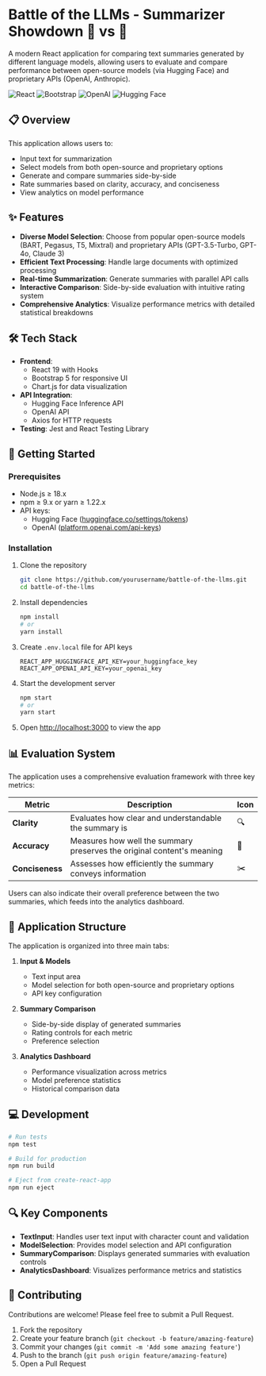 # Battle of the LLMs - Summarizer Showdown 🤖 vs 🤖

A modern React application for comparing text summaries generated by different language models, allowing users to evaluate and compare performance between open-source models (via Hugging Face) and proprietary APIs (OpenAI, Anthropic).

![React](https://img.shields.io/badge/React-19.1.0-blue)
![Bootstrap](https://img.shields.io/badge/Bootstrap-5.3.6-purple)
![OpenAI](https://img.shields.io/badge/OpenAI-5.0.2-green)
![Hugging Face](https://img.shields.io/badge/HuggingFace-4.0.0-yellow)

## 📋 Overview

This application allows users to:
- Input text for summarization
- Select models from both open-source and proprietary options
- Generate and compare summaries side-by-side
- Rate summaries based on clarity, accuracy, and conciseness
- View analytics on model performance

## ✨ Features

- **Diverse Model Selection**: Choose from popular open-source models (BART, Pegasus, T5, Mixtral) and proprietary APIs (GPT-3.5-Turbo, GPT-4o, Claude 3)
- **Efficient Text Processing**: Handle large documents with optimized processing
- **Real-time Summarization**: Generate summaries with parallel API calls
- **Interactive Comparison**: Side-by-side evaluation with intuitive rating system
- **Comprehensive Analytics**: Visualize performance metrics with detailed statistical breakdowns

## 🛠️ Tech Stack

- **Frontend**: 
  - React 19 with Hooks
  - Bootstrap 5 for responsive UI
  - Chart.js for data visualization
- **API Integration**: 
  - Hugging Face Inference API
  - OpenAI API
  - Axios for HTTP requests
- **Testing**: Jest and React Testing Library

## 🚀 Getting Started

### Prerequisites

- Node.js ≥ 18.x
- npm ≥ 9.x or yarn ≥ 1.22.x
- API keys:
  - Hugging Face ([huggingface.co/settings/tokens](https://huggingface.co/settings/tokens))
  - OpenAI ([platform.openai.com/api-keys](https://platform.openai.com/api-keys))

### Installation

1. Clone the repository
   ```bash
   git clone https://github.com/yourusername/battle-of-the-llms.git
   cd battle-of-the-llms
   ```

2. Install dependencies
   ```bash
   npm install
   # or
   yarn install
   ```

3. Create `.env.local` file for API keys
   ```
   REACT_APP_HUGGINGFACE_API_KEY=your_huggingface_key
   REACT_APP_OPENAI_API_KEY=your_openai_key
   ```

4. Start the development server
   ```bash
   npm start
   # or
   yarn start
   ```

5. Open [http://localhost:3000](http://localhost:3000) to view the app

## 📊 Evaluation System

The application uses a comprehensive evaluation framework with three key metrics:

| Metric | Description | Icon |
|--------|-------------|------|
| **Clarity** | Evaluates how clear and understandable the summary is | 🔍 |
| **Accuracy** | Measures how well the summary preserves the original content's meaning | 🎯 |
| **Conciseness** | Assesses how efficiently the summary conveys information | ✂️ |

Users can also indicate their overall preference between the two summaries, which feeds into the analytics dashboard.

## 📱 Application Structure

The application is organized into three main tabs:

1. **Input & Models**
   - Text input area
   - Model selection for both open-source and proprietary options
   - API key configuration

2. **Summary Comparison**
   - Side-by-side display of generated summaries
   - Rating controls for each metric
   - Preference selection

3. **Analytics Dashboard**
   - Performance visualization across metrics
   - Model preference statistics
   - Historical comparison data

## 💻 Development

```bash
# Run tests
npm test

# Build for production
npm run build

# Eject from create-react-app
npm run eject
```

## 🔍 Key Components

- **TextInput**: Handles user text input with character count and validation
- **ModelSelection**: Provides model selection and API configuration
- **SummaryComparison**: Displays generated summaries with evaluation controls
- **AnalyticsDashboard**: Visualizes performance metrics and statistics

## 🤝 Contributing

Contributions are welcome! Please feel free to submit a Pull Request.

1. Fork the repository
2. Create your feature branch (`git checkout -b feature/amazing-feature`)
3. Commit your changes (`git commit -m 'Add some amazing feature'`)
4. Push to the branch (`git push origin feature/amazing-feature`)
5. Open a Pull Request


